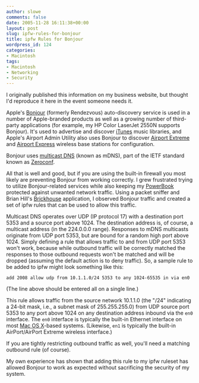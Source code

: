 ```yaml
---
author: slowe
comments: false
date: 2005-11-28 16:11:38+00:00
layout: post
slug: ipfw-rules-for-bonjour
title: ipfw Rules for Bonjour
wordpress_id: 124
categories:
- Macintosh
tags:
- Macintosh
- Networking
- Security
---
```


I originally published this information on my business website, but thought I'd reproduce it here in the event someone needs it.

Apple's [Bonjour](http://www.apple.com/macosx/features/bonjour/) (formerly Rendezvous) auto-discovery service is used in a number of Apple-branded products as well as a growing number of third-party applications (for example, my HP Color LaserJet 2550N supports Bonjour). It's used to advertise and discover [iTunes](http://www.apple.com/itunes/) music libraries, and Apple's Airport Admin Utility also uses Bonjour to discover [Airport Extreme](http://www.apple.com/airportextreme/) and [Airport Express](http://www.apple.com/airportexpress/) wireless base stations for configuration.

Bonjour uses [multicast DNS](http://www.multicastdns.org/) (known as mDNS), part of the IETF standard known as [Zeroconf](http://www.zeroconf.org/).

All that is well and good, but if you are using the built-in firewall you most likely are preventing Bonjour from working correctly. I grew frustrated trying to utilize Bonjour-related services while also keeping my [PowerBook](http://www.apple.com/powerbook/) protected against unwanted network traffic. Using a packet sniffer and Brian Hill's [Brickhouse](http://personalpages.tds.net/~brian_hill/brickhouse.html) application, I observed Bonjour traffic and created a set of ipfw rules that can be used to allow this traffic.

Multicast DNS operates over UDP (IP protocol 17) with a destination port 5353 and a source port above 1024.  The destination address is, of course, a multicast address (in the 224.0.0.0 range). Responses to mDNS multicasts originate from UDP port 5353, but are bound for a random high port above 1024.  Simply defining a rule that allows traffic to and from UDP port 5353 won't work, because while outbound traffic will be correctly matched the responses to those outbound requests won't be matched and will be dropped (assuming the default action is to deny traffic). So, a sample rule to be added to ipfw might look something like this:

    add 2008 allow udp from 10.1.1.0/24 5353 to any 1024-65535 in via en0

(The line above should be entered all on a single line.)

This rule allows traffic from the source network 10.1.1.0 (the "/24" indicating a 24-bit mask, i.e., a subnet mask of 255.255.255.0) from UDP source port 5353 to any port above 1024 on any destination address inbound via the `en0` interface. The `en0` interface is typically the built-in Ethernet interface on most [Mac OS X](http://www.apple.com/macosx/)-based systems. (Likewise, `en1` is typically the built-in AirPort/AirPort Extreme wireless interface.)

If you are tightly restricting outbound traffic as well, you'll need a matching outbound rule (of course).

My own experience has shown that adding this rule to my ipfw ruleset has allowed Bonjour to work as expected without sacrificing the security of my system.
